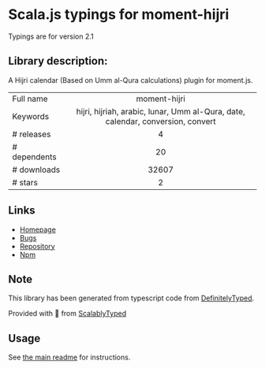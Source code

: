 
# Scala.js typings for moment-hijri

Typings are for version 2.1

## Library description:
A Hijri calendar (Based on Umm al-Qura calculations) plugin for moment.js.

|                    |                 |
| ------------------ | :-------------: |
| Full name          | moment-hijri |
| Keywords           | hijri, hijriah, arabic, lunar, Umm al-Qura, date, calendar, conversion, convert |
| # releases         | 4 |
| # dependents       | 20 |
| # downloads        | 32607 |
| # stars            | 2 |

## Links
- [Homepage](https://github.com/xsoh/moment-hijri)
- [Bugs](https://github.com/xsoh/moment-hijri/issues)
- [Repository](https://github.com/xsoh/moment-hijri)
- [Npm](https://www.npmjs.com/package/moment-hijri)
    


## Note
This library has been generated from typescript code from [DefinitelyTyped](https://definitelytyped.org).

Provided with :purple_heart: from [ScalablyTyped](https://github.com/oyvindberg/ScalablyTyped)

## Usage
See [the main readme](../../readme.md) for instructions.


